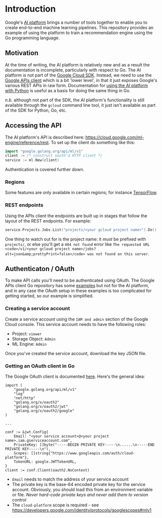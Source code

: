 # Introduction

Google's [AI platform](https://cloud.google.com/ai-platform) brings a number of tools together to enable you to create end-to-end machine learning pipelines. This repository provides an example of using the platform to train a recommendation engine using the Go programming language.

## Motivation

At the time of writing, the AI platform is relatively new and as a result the documentation is incomplete, particularly with respect to Go. The AI platform is not part of the [Google Cloud SDK](https://cloud.google.com/sdk). Instead, we need to use the [Google APIs client](https://github.com/googleapis/google-api-go-client) which is a bit 'lower level', in that it just exposes Google's various REST APIs in raw form. Documentation for [using the AI platform with Python](https://cloud.google.com/ml-engine/docs/tensorflow/python-client-library) is useful as a basis for doing the same thing in Go.

*n.b.* although not part of the SDK, the AI platform's functionality is still available through the `gcloud` command line tool, it just isn't available as part of the SDK for Python, Go, etc.

## Accessing the API

The AI platform's API is described here: https://cloud.google.com/ml-engine/reference/rest. To set up the client do something like this:

```go
import "google.golang.org/api/ml/v1"
client := /* construct oauth'd HTTP client */
service := ml.New(client)
```

Authentication is covered further down.

### Regions

Some features are only available in certain regions; for instance [TensorFlow](https://cloud.google.com/ml-engine/docs/tensorflow/regions).

### REST endpoints

Using the APIs client the endpoints are built up in stages that follow the layout of the REST endpoints. For example:

```go
service.Projects.Jobs.List("projects/<your gcloud project name>").Do()
```

One thing to watch out for is the project name: it *must* be prefixed with `projects/`, or else you'll get a `404 not found` error like `The requested URL <code>/v1/<your gcloud project name>/jobs?alt=json&amp;prettyPrint=false</code> was not found on this server`.

## Authenticaton / OAuth

To make API calls you'll need to be authenticated using OAuth. The Google APIs client Go repository has some [examples](https://github.com/googleapis/google-api-go-client/tree/master/examples) but not for the AI platform, and in any case the OAuth setup in these examples is too complicated for getting started, so our example is simplified.

### Creating a service account

Create a service account using the `IAM and admin` section of the Google Cloud console. This service account needs to have the following roles:

* Project: `viewer`
* Storage Object: `Admin`
* ML Engine: `Admin`

Once you've created the service account, download the key JSON file.

### Getting an OAuth client in Go

The Google OAuth client is documented [here](https://godoc.org/golang.org/x/oauth2/google). Here's the general idea:

```
import (
	"google.golang.org/api/ml/v1"
	"log"
	"net/http"
	"golang.org/x/oauth2"
	"golang.org/x/oauth2/jwt"
	"golang.org/x/oauth2/google"
)

...

conf := &jwt.Config{
    Email: "<your service account>@<your project name>.iam.gserviceaccount.com",
    PrivateKey: []byte("-----BEGIN PRIVATE KEY-----\n......\n-----END PRIVATE KEY-----\n"),
    Scopes: []string{"https://www.googleapis.com/auth/cloud-platform"},
    TokenURL: google.JWTTokenURL,
}
client := conf.Client(oauth2.NoContext)
```

* `Email` needs to match the address of your service account
* The private key is the base-64 encoded private key for the service account. Obviously, you should load this from an environment variable or file. *Never hard-code private keys and never add them to version control*
* The `cloud-platform` scope is required - see https://developers.google.com/identity/protocols/googlescopes#mlv1
